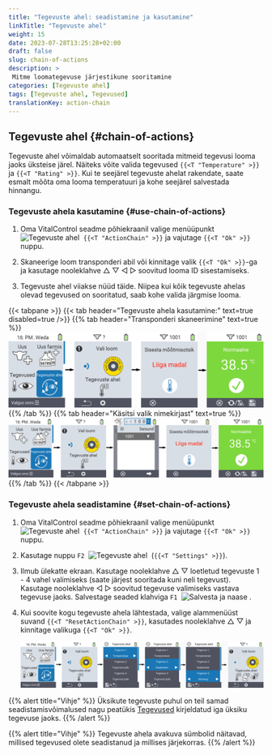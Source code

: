 ```yaml
---
title: "Tegevuste ahel: seadistamine ja kasutamine"
linkTitle: "Tegevuste ahel"
weight: 15
date: 2023-07-28T13:25:28+02:00
draft: false
slug: chain-of-actions
description: >
 Mitme loomategevuse järjestikune sooritamine
categories: [Tegevuste ahel]
tags: [Tegevuste ahel, Tegevused]
translationKey: action-chain
---
```

## Tegevuste ahel {#chain-of-actions}

Tegevuste ahel võimaldab automaatselt sooritada mitmeid tegevusi looma jaoks üksteise järel. Näiteks võite valida tegevused `{{<T "Temperature" >}}` ja `{{<T "Rating" >}}`. Kui te seejärel tegevuste ahelat rakendate, saate esmalt mõõta oma looma temperatuuri ja kohe seejärel salvestada hinnangu.

### Tegevuste ahela kasutamine {#use-chain-of-actions}

1. Oma VitalControl seadme põhiekraanil valige menüüpunkt &nbsp;<img src="/icons/actions/action-chain.svg" width="35" align="bottom" alt="Tegevuste ahel" />&nbsp; `{{<T "ActionChain" >}}` ja vajutage `{{<T "Ok" >}}` nuppu.

2. Skaneerige loom transponderi abil või kinnitage valik `{{<T "Ok" >}}`-ga ja kasutage nooleklahve △ ▽ ◁ ▷ soovitud looma ID sisestamiseks.

3. Tegevuste ahel viiakse nüüd täide. Niipea kui kõik tegevuste ahelas olevad tegevused on sooritatud, saab kohe valida järgmise looma.

{{< tabpane >}}
{{< tab header="Tegevuste ahela kasutamine:" text=true disabled=true />}}
{{% tab header="Transponderi skaneerimine" text=true %}}
![VitalControl: Menüü tegevuste ahel](images/chainofactions-scan.png "Tegevuste ahel")
{{% /tab %}}
{{% tab header="Käsitsi valik nimekirjast" text=true %}}
![VitalControl: Menüü tegevuste ahel](images/chainofactions.png "Tegevuste ahel")
{{% /tab %}}
{{< /tabpane >}}

### Tegevuste ahela seadistamine {#set-chain-of-actions}

1. Oma VitalControl seadme põhiekraanil valige menüüpunkt &nbsp;<img src="/icons/actions/action-chain.svg" width="35" align="bottom" alt="Tegevuste ahel" />&nbsp; `{{<T "ActionChain" >}}` ja vajutage `{{<T "Ok" >}}` nuppu.

2. Kasutage nuppu `F2` &nbsp;<img src="/icons/gear.svg" width="25" align="bottom" alt="Tegevuste ahel" />&nbsp; (`{{<T "Settings" >}}`).

3. Ilmub ülekatte ekraan. Kasutage nooleklahve △ ▽ loetletud tegevuste 1 - 4 vahel valimiseks (saate järjest sooritada kuni neli tegevust). Kasutage nooleklahve ◁ ▷ soovitud tegevuse valimiseks vastava tegevuse jaoks. Salvestage seaded klahviga `F1` &nbsp;<img src="/icons/footer/save_exit.svg" width="65" align="bottom" alt="Salvesta ja naase" />&nbsp;.

4. Kui soovite kogu tegevuste ahela lähtestada, valige alammenüüst suvand `{{<T "ResetActionChain" >}}`, kasutades nooleklahve △ ▽ ja kinnitage valikuga `{{<T "Ok" >}}`.

    ![VitalControl: Menüü tegevuste ahel](images/setchainofactions.png "Seadista tegevuste ahel")

{{% alert title="Vihje" %}}
Üksikute tegevuste puhul on teil samad seadistamisvõimalused nagu peatükis [Tegevused](../actions) kirjeldatud iga üksiku tegevuse jaoks.
{{% /alert %}}

{{% alert title="Vihje" %}}
Tegevuste ahela avakuva sümbolid näitavad, millised tegevused olete seadistanud ja millises järjekorras.
{{% /alert %}}
